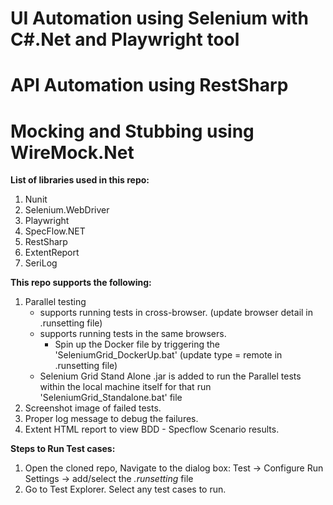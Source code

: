 # UI Automation using Selenium with C#.Net and Playwright tool
# API Automation using RestSharp
# Mocking and Stubbing using WireMock.Net

**List of libraries used in this repo:**

1. Nunit
2. Selenium.WebDriver
3. Playwright
4. SpecFlow.NET
5. RestSharp
6. ExtentReport
7. SeriLog

**This repo supports the following:**

1. Parallel testing 
    * supports running tests in cross-browser. (update browser detail in .runsetting file)
    * supports running tests in the same browsers.
        - Spin up the Docker file by triggering the 'SeleniumGrid_DockerUp.bat' (update type = remote in .runsetting file)
    * Selenium Grid Stand Alone .jar is added to run the Parallel tests within the local machine itself for that run 'SeleniumGrid_Standalone.bat' file
2. Screenshot image of failed tests.
3. Proper log message to debug the failures.
4. Extent HTML report to view BDD - Specflow Scenario results.


**Steps to Run Test cases:**

1. Open the cloned repo, Navigate to the dialog box: Test -> Configure Run Settings -> add/select the _.runsetting_ file
2. Go to Test Explorer. Select any test cases to run.  
